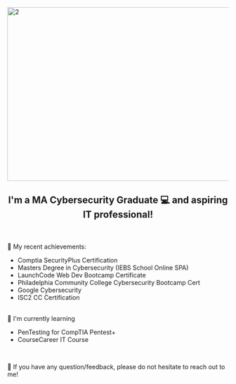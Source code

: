 <img width="1584" height="396" alt="2" src="https://github.com/user-attachments/assets/462c2867-2bfe-4eb9-99c1-165901a571be" />

<h2 align="center">
I'm a MA Cybersecurity Graduate 💻 and aspiring IT professional!
</h2> 
<br>
<br>
 🔭 My recent achievements:

- Comptia SecurityPlus Certification
- Masters Degree in Cybersecurity (IEBS School Online SPA)
- LaunchCode Web Dev Bootcamp Certificate
- Philadelphia Community College Cybersecurity Bootcamp Cert
- Google Cybersecurity
- ISC2 CC Certification

<br>
🌱 I'm currently learning

- PenTesting for CompTIA Pentest+
- CourseCareer IT Course
  
<br>

💬 If you have any question/feedback, please do not hesitate to reach out to me!
